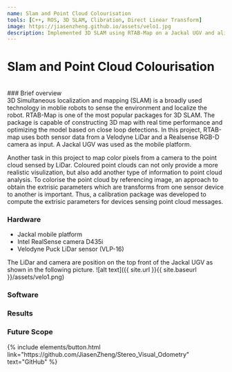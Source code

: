 ```yaml
---
name: Slam and Point Cloud Colourisation
tools: [C++, ROS, 3D SLAM, Clibration, Direct Linear Transform]
image: https://jiasenzheng.github.io/assets/velo1.jpg
description: Implemented 3D SLAM using RTAB-Map on a Jackal UGV and align the color pixel to the point cloud. Developed a calibration ROS package to compute the extrisic parameters between a LiDar and a RGB-D camera.
---
```


# Slam and Point Cloud Colourisation
<br>
### Brief overview
<br>
3D Simultaneous localization and mapping (SLAM) is a broadly used technology in moblie robots to sense the environment and localize the robot. RTAB-Map is one of the most popular packages for 3D SLAM. The package is capable of constructing 3D map with real time performance and optimizing the model based on close loop detections. In this project, RTAB-map uses both sensor data from a Velodyne LiDar and a Realsense RGB-D camera as input. A Jackal UGV was used as the mobile platform. 

Another task in this project to map color pixels from a camera to the point cloud sensed by LiDar. Coloured point clouds can not only provide a more realistic visulization, but also add another type of information to point cloud analysis. To colorise the point cloud by referencing image, an approach to obtain the extrisic parameters which are transforms from one sensor device to another is important. Thus, a calibration package was developed to compute the extrisic parameters for devices sensing point cloud messages.

### Hardware
* Jackal mobile platform 
* Intel RealSense camera D435i
* Velodyne Puck LiDar sensor (VLP-16)

The LiDar and camera are position on the top front of the Jackal UGV as shown in the following picture.
![alt text]({{ site.url }}{{ site.baseurl }}/assets/velo1.png)


### Software


### Results


### Future Scope 




<p class="text-center">
{% include elements/button.html link="https://github.com/JiasenZheng/Stereo_Visual_Odometry" text="GitHub" %}
</p>